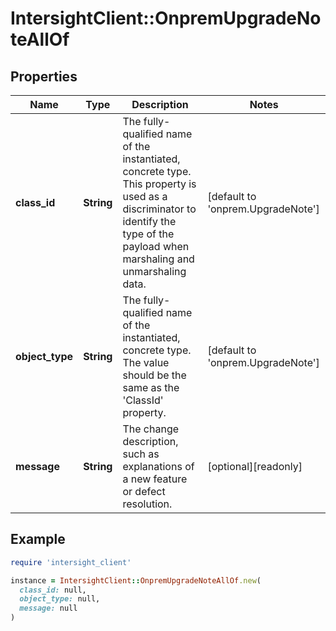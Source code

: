 # IntersightClient::OnpremUpgradeNoteAllOf

## Properties

| Name | Type | Description | Notes |
| ---- | ---- | ----------- | ----- |
| **class_id** | **String** | The fully-qualified name of the instantiated, concrete type. This property is used as a discriminator to identify the type of the payload when marshaling and unmarshaling data. | [default to &#39;onprem.UpgradeNote&#39;] |
| **object_type** | **String** | The fully-qualified name of the instantiated, concrete type. The value should be the same as the &#39;ClassId&#39; property. | [default to &#39;onprem.UpgradeNote&#39;] |
| **message** | **String** | The change description, such as explanations of a new feature or defect resolution. | [optional][readonly] |

## Example

```ruby
require 'intersight_client'

instance = IntersightClient::OnpremUpgradeNoteAllOf.new(
  class_id: null,
  object_type: null,
  message: null
)
```

